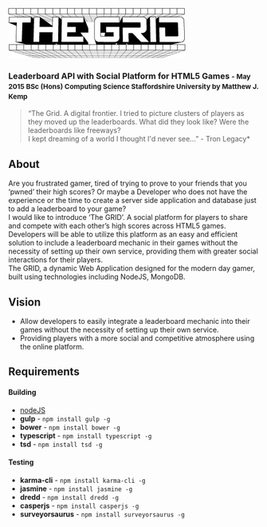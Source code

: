 ![The GRID](/design/The-Grid-Logo-Print.png)
### Leaderboard API with Social Platform for HTML5 Games <small>- May 2015 BSc (Hons) Computing Science Staffordshire University by Matthew J. Kemp</small>

> “The Grid. A digital frontier. I tried to picture clusters of players as they moved up the leaderboards. What did they look like? Were the leaderboards like freeways?  
> I kept dreaming of a world I thought I'd never see…” - Tron Legacy*

## About
Are you frustrated gamer, tired of trying to prove to your friends that you ‘pwned’ their high scores? Or maybe a Developer who does not have the experience or the time to create a server side application and database just to add a leaderboard to your game?  
I would like to introduce ‘The GRID’. A social platform for players to share and compete with each other’s high scores across HTML5 games. Developers will be able to utilize this platform as an easy and efficient solution to include a leaderboard mechanic in their games without the necessity of setting up their own service, providing them with greater social interactions for their players.  
The GRID, a dynamic Web Application designed for the modern day gamer, built using technologies including NodeJS, MongoDB.

## Vision
- Allow developers to easily integrate a leaderboard mechanic into their games without the necessity of setting up their own service.
- Providing players with a more social and competitive atmosphere using the online platform.


## Requirements

#### Building

- [nodeJS](http://nodejs.org/)
- **gulp** - `npm install gulp -g`
- **bower** - `npm install bower -g`
- **typescript** - `npm install typescript -g`
- **tsd** - `npm install tsd -g`

#### Testing

- **karma-cli** - `npm install karma-cli -g`
- **jasmine** - `npm install jasmine -g`
- **dredd** - `npm install dredd -g`
- **casperjs** - `npm install casperjs -g`
- **surveyorsaurus** - `npm install surveyorsaurus -g`
